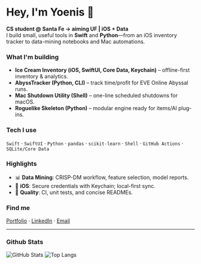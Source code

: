 # Hey, I'm Yoenis 👋

**CS student @ Santa Fe → aiming UF | iOS + Data**  
I build small, useful tools in **Swift** and **Python**—from an iOS inventory tracker to data-mining notebooks and Mac automations.

### What I'm building
- **Ice Cream Inventory (iOS, SwiftUI, Core Data, Keychain)** – offline-first inventory & analytics.
- **AbyssTracker (Python, CLI)** – track time/profit for EVE Online Abyssal runs.
- **Mac Shutdown Utility (Shell)** – one-line scheduled shutdowns for macOS.
- **Roguelike Skeleton (Python)** – modular engine ready for items/AI plug-ins.

### Tech I use
`Swift` · `SwiftUI` · `Python` · `pandas` · `scikit-learn` · `Shell` · `GitHub Actions` · `SQLite/Core Data`

### Highlights
- 📊 **Data Mining**: CRISP-DM workflow, feature selection, model reports.
- 🔐 **iOS**: Secure credentials with Keychain; local-first sync.
- 🧪 **Quality**: CI, unit tests, and concise READMEs.

### Find me
[Portfolio](https://yoenish.netlify.app) · [LinkedIn](#) · [Email](mailto:you@example.com)

---

### Github Stats

![GitHub Stats](https://github-readme-stats.vercel.app/api?username=Fazorath&show_icons=true&hide=issues&rank_icon=github)
![Top Langs](https://github-readme-stats.vercel.app/api/top-langs/?username=Fazorath&layout=compact&hide=html,css)



